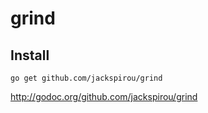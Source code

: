 grind
=====

## Install

`go get github.com/jackspirou/grind`

http://godoc.org/github.com/jackspirou/grind
